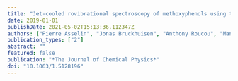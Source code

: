 ```yaml
---
title: "Jet-cooled rovibrational spectroscopy of methoxyphenols using two complementary FTIR and QCL based spectrometers"
date: 2019-01-01
publishDate: 2021-05-02T15:13:36.112347Z
authors: ["Pierre Asselin", "Jonas Bruckhuisen", "Anthony Roucou", "Manuel Goubet", "Marie-Aline Martin-Drumel", "Atef Jabri", "Yamna Belkhodja", "Pascale Soulard", "Robert Georges", "Arnaud Cuisset"]
publication_types: ["2"]
abstract: ""
featured: false
publication: "*The Journal of Chemical Physics*"
doi: "10.1063/1.5128196"
---
```


